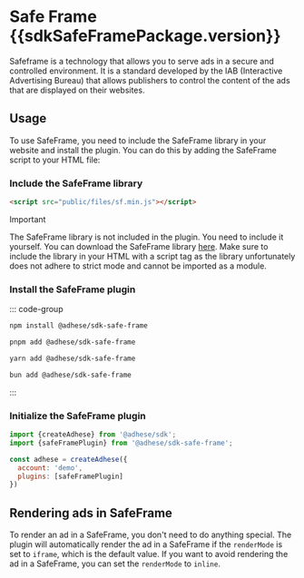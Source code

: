 <script setup>
import sdkSafeFramePackage from '../../packages/sdk-safe-frame/package.json';
</script>

# Safe Frame <Badge>{{sdkSafeFramePackage.version}}</Badge>

Safeframe is a technology that allows you to serve ads in a secure and controlled environment. It is a standard
developed by the IAB (Interactive Advertising Bureau) that allows publishers to control the content of the ads that are
displayed on their websites.

## Usage
To use SafeFrame, you need to include the SafeFrame library in your website and install the plugin. You can do this by adding the SafeFrame
script to your HTML file:

### Include the SafeFrame library
```html
<script src="public/files/sf.min.js"></script>
```

> [!IMPORTANT]
> The SafeFrame library is not included in the plugin. You need to include it yourself. You can download the
> SafeFrame library <a href="./public/files/sf.min.js" download>here</a>. Make sure to include the library in your HTML
> with a script tag as the library unfortunately does not adhere to strict mode and cannot be imported as a module.

### Install the SafeFrame plugin
::: code-group
```bash [npm]
npm install @adhese/sdk-safe-frame
```
```bash [pnpm]
pnpm add @adhese/sdk-safe-frame
```
```bash [yarn]
yarn add @adhese/sdk-safe-frame
```
```bash [bun]
bun add @adhese/sdk-safe-frame
```
:::

### Initialize the SafeFrame plugin
```javascript
import {createAdhese} from '@adhese/sdk';
import {safeFramePlugin} from '@adhese/sdk-safe-frame';

const adhese = createAdhese({
  account: 'demo',
  plugins: [safeFramePlugin]
})
```
## Rendering ads in SafeFrame
To render an ad in a SafeFrame, you don't need to do anything special. The plugin will automatically render the ad in a
SafeFrame if the `renderMode` is set to `iframe`, which is the default value. If you want to avoid rendering the ad in a
SafeFrame, you can set the `renderMode` to `inline`.
